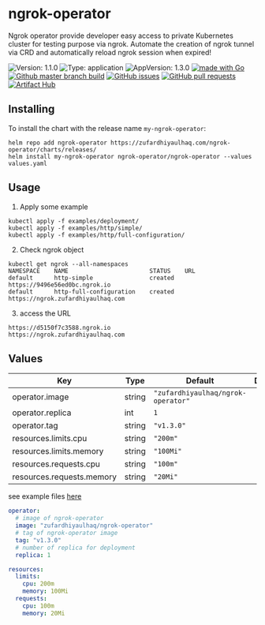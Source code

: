 # ngrok-operator

Ngrok operator provide developer easy access to private Kubernetes cluster for testing purpose via ngrok. Automate the creation of ngrok tunnel via CRD and automatically reload ngrok session when expired!

![Version: 1.1.0](https://img.shields.io/badge/Version-1.1.0-informational?style=flat-square) ![Type: application](https://img.shields.io/badge/Type-application-informational?style=flat-square) ![AppVersion: 1.3.0](https://img.shields.io/badge/AppVersion-1.3.0-informational?style=flat-square) [![made with Go](https://img.shields.io/badge/made%20with-Go-brightgreen)](http://golang.org) [![Github master branch build](https://img.shields.io/github/workflow/status/zufardhiyaulhaq/ngrok-operator/Master)](https://github.com/zufardhiyaulhaq/ngrok-operator/actions/workflows/master.yml) [![GitHub issues](https://img.shields.io/github/issues/zufardhiyaulhaq/ngrok-operator)](https://github.com/zufardhiyaulhaq/ngrok-operator/issues) [![GitHub pull requests](https://img.shields.io/github/issues-pr/zufardhiyaulhaq/ngrok-operator)](https://github.com/zufardhiyaulhaq/ngrok-operator/pulls)[![Artifact Hub](https://img.shields.io/endpoint?url=https://artifacthub.io/badge/repository/ngrok-operator)](https://artifacthub.io/packages/search?repo=ngrok-operator)

## Installing

To install the chart with the release name `my-ngrok-operator`:

```console
helm repo add ngrok-operator https://zufardhiyaulhaq.com/ngrok-operator/charts/releases/
helm install my-ngrok-operator ngrok-operator/ngrok-operator --values values.yaml
```

## Usage
1. Apply some example
```console
kubectl apply -f examples/deployment/
kubectl apply -f examples/http/simple/
kubectl apply -f examples/http/full-configuration/
```
2. Check ngrok object
```console
kubectl get ngrok --all-namespaces
NAMESPACE    NAME                       STATUS    URL
default      http-simple                created   https://9496e56ed0bc.ngrok.io
default      http-full-configuration    created   https://ngrok.zufardhiyaulhaq.com
```

3. access the URL
```console
https://d5150f7c3588.ngrok.io
https://ngrok.zufardhiyaulhaq.com
```

## Values

| Key | Type | Default | Description |
|-----|------|---------|-------------|
| operator.image | string | `"zufardhiyaulhaq/ngrok-operator"` |  |
| operator.replica | int | `1` |  |
| operator.tag | string | `"v1.3.0"` |  |
| resources.limits.cpu | string | `"200m"` |  |
| resources.limits.memory | string | `"100Mi"` |  |
| resources.requests.cpu | string | `"100m"` |  |
| resources.requests.memory | string | `"20Mi"` |  |

see example files [here](https://github.com/zufardhiyaulhaq/ngrok-operator/blob/master/charts/ngrok-operator/values.yaml)

```yaml
operator:
  # image of ngrok-operator
  image: "zufardhiyaulhaq/ngrok-operator"
  # tag of ngrok-operator image
  tag: "v1.3.0"
  # number of replica for deployment
  replica: 1

resources:
  limits:
    cpu: 200m
    memory: 100Mi
  requests:
    cpu: 100m
    memory: 20Mi
```

